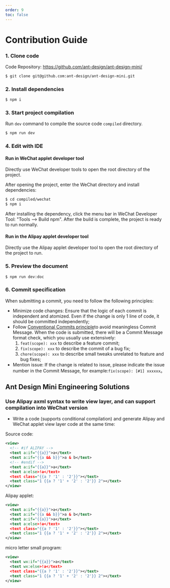 ```yaml
---
order: 9
toc: false
---
```


# Contribution Guide

### 1. Clone code

Code Repository: https://github.com/ant-design/ant-design-mini/

```bash
$ git clone git@github.com:ant-design/ant-design-mini.git
```

### 2. Install dependencies

```bash
$ npm i
```

### 3. Start project compilation

Run `dev` command to compile the source code `compiled` directory.

```bash
$ npm run dev
```

### 4. Edit with IDE

#### Run in WeChat applet developer tool

Directly use WeChat developer tools to open the root directory of the project.

After opening the project, enter the WeChat directory and install dependencies:

```bash
$ cd compiled/wechat
$ npm i
```

After installing the dependency, click the menu bar in WeChat Developer Tool: "Tools --> Build npm". After the build is complete, the project is ready to run normally.

#### Run in the Alipay applet developer tool

Directly use the Alipay applet developer tool to open the root directory of the project to run.

### 5. Preview the document

```bash
$ npm run dev:doc
```

### 6. Commit specification

When submitting a commit, you need to follow the following principles:

- Minimize code changes: Ensure that the logic of each commit is independent and atomized. Even if the change is only 1 line of code, it should be committed independently;
- Follow [Conventional Commits principle](https://www.conventionalcommits.org/zh-hans/v1.0.0/)to avoid meaningless Commit Message. When the code is submitted, there will be a Commit Message format check, which you usually use extensively:
  1. `feat(scope): xxx` to describe a feature commit;
  2. `fix(scope): xxx` to describe the commit of a bug fix;
  3. `chore(scope): xxx` to describe small tweaks unrelated to feature and bug fixes;
- Mention issue: If the change is related to issue, please indicate the issue number in the Commit Message, for example:`fix(scope): [#1] xxxxxx`。

## Ant Design Mini Engineering Solutions

### Use Alipay axml syntax to write view layer, and can support compilation into WeChat version

- Write a code (supports conditional compilation) and generate Alipay and WeChat applet view layer code at the same time:

Source code:

```xml
<view>
  <!-- #if ALIPAY -->
  <text a:if="{{a}}">a</text>
  <text a:if="{{a && b}}">a & b</text>
  <!-- #endif -->
  <text a:if="{{a}}">a</text>
  <text a:else>!a</text>
  <text class="{{a ? '1' : '2'}}"></text>
  <text class="1 {{a ? '1' + '2' : '2'}} 2"></text>
</view>
```

Alipay applet:

```xml
<view>
  <text a:if="{{a}}">a</text>
  <text a:if="{{a && b}}">a & b</text>
  <text a:if="{{a}}">a</text>
  <text a:else>!a</text>
  <text class="{{a ? '1' : '2'}}"></text>
  <text class="1 {{a ? '1' + '2' : '2'}} 2"></text>
</view>
```

micro letter small program:

```xml
<view>
  <text wx:if="{{a}}">a</text>
  <text wx:else>!a</text>
  <text class="{{a ? '1' : '2'}}"></text>
  <text class="1 {{a ? '1' + '2' : '2'}} 2"></text>
</view>
```
